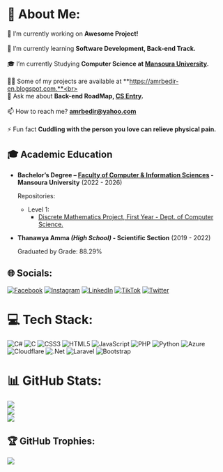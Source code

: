 # 💫 About Me:
🔭 I’m currently working on **Awesome Project!**<br><br>🌱 I’m currently learning **Software Development, Back-end Track.**<br><br>🎓 I’m currently Studying **Computer Science at [Mansoura University](https://www.mans.edu.eg/en/).**<br><br>👨‍💻 Some of my projects are available at **https://amrbedir-en.blogspot.com.**<br><br>💬 Ask me about **Back-end RoadMap, [CS Entry](https://github.com/AmrBedir/CS-Degree-Courses).**<br><br>📫 How to reach me? **amrbedir@yahoo.com**<br><br>⚡ Fun fact **Cuddling with the person you love can relieve physical pain.**

## 🎓 Academic Education
* **Bachelor’s Degree – [Faculty of Computer & Information Sciences](https://csifac.mans.edu.eg/index.php/en/) - Mansoura University** (2022 - 2026)


  Repositories:
  * Level 1:
    * [Discrete Mathematics Project, First Year - Dept. of Computer Science.](https://github.com/AmrBedir/DiscreteMathProject)

* **Thanawya Amma _(High School)_ - Scientific Section** (2019 - 2022)
  
  Graduated by Grade: 88.29%

## 🌐 Socials:
[![Facebook](https://img.shields.io/badge/Facebook-%231877F2.svg?logo=Facebook&logoColor=white)](https://facebook.com/AmrBedir.eg) [![Instagram](https://img.shields.io/badge/Instagram-%23E4405F.svg?logo=Instagram&logoColor=white)](https://instagram.com/amrbedir.eg) [![LinkedIn](https://img.shields.io/badge/LinkedIn-%230077B5.svg?logo=linkedin&logoColor=white)](https://linkedin.com/in/amrbedir) [![TikTok](https://img.shields.io/badge/TikTok-%23000000.svg?logo=TikTok&logoColor=white)](https://tiktok.com/@amrbedir.eg) [![Twitter](https://img.shields.io/badge/Twitter-%231DA1F2.svg?logo=Twitter&logoColor=white)](https://twitter.com/AMRBEDIR__) 

# 💻 Tech Stack:
![C#](https://img.shields.io/badge/c%23-%23239120.svg?style=for-the-badge&logo=c-sharp&logoColor=white) ![C](https://img.shields.io/badge/c-%2300599C.svg?style=for-the-badge&logo=c&logoColor=white) ![CSS3](https://img.shields.io/badge/css3-%231572B6.svg?style=for-the-badge&logo=css3&logoColor=white) ![HTML5](https://img.shields.io/badge/html5-%23E34F26.svg?style=for-the-badge&logo=html5&logoColor=white) ![JavaScript](https://img.shields.io/badge/javascript-%23323330.svg?style=for-the-badge&logo=javascript&logoColor=%23F7DF1E) ![PHP](https://img.shields.io/badge/php-%23777BB4.svg?style=for-the-badge&logo=php&logoColor=white) ![Python](https://img.shields.io/badge/python-3670A0?style=for-the-badge&logo=python&logoColor=ffdd54) ![Azure](https://img.shields.io/badge/azure-%230072C6.svg?style=for-the-badge&logo=azure-devops&logoColor=white) ![Cloudflare](https://img.shields.io/badge/Cloudflare-F38020?style=for-the-badge&logo=Cloudflare&logoColor=white) ![.Net](https://img.shields.io/badge/.NET-5C2D91?style=for-the-badge&logo=.net&logoColor=white) ![Laravel](https://img.shields.io/badge/laravel-%23FF2D20.svg?style=for-the-badge&logo=laravel&logoColor=white) ![Bootstrap](https://img.shields.io/badge/bootstrap-%23563D7C.svg?style=for-the-badge&logo=bootstrap&logoColor=white)
# 📊 GitHub Stats:
![](https://github-readme-stats.vercel.app/api?username=AmrBedir&theme=default&hide_border=false&include_all_commits=true&count_private=false)<br/>
![](https://github-readme-streak-stats.herokuapp.com/?user=AmrBedir&theme=default&hide_border=false)<br/>
![](https://github-readme-stats.vercel.app/api/top-langs/?username=AmrBedir&theme=default&hide_border=false&include_all_commits=true&count_private=false&layout=compact)

## 🏆 GitHub Trophies:
![](https://github-profile-trophy.vercel.app/?username=AmrBedir&theme=flat&no-frame=false&no-bg=false&margin-w=4)

<!-- Proudly created with GPRM ( https://gprm.itsvg.in ) -->
